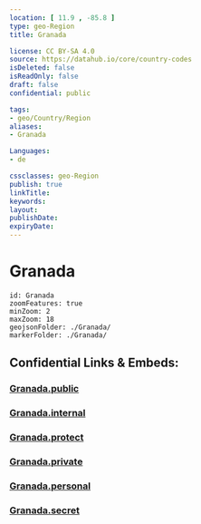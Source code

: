 ```yaml
---
location: [ 11.9 , -85.8 ] 
type: geo-Region
title: Granada

license: CC BY-SA 4.0
source: https://datahub.io/core/country-codes
isDeleted: false
isReadOnly: false
draft: false
confidential: public

tags:
- geo/Country/Region
aliases:
- Granada

Languages:
- de

cssclasses: geo-Region
publish: true
linkTitle: 
keywords: 
layout: 
publishDate: 
expiryDate: 
---
```


# Granada

```leaflet
id: Granada
zoomFeatures: true 
minZoom: 2 
maxZoom: 18
geojsonFolder: ./Granada/
markerFolder: ./Granada/
```


## Confidential Links & Embeds: 

### [Granada.public](/_public/\Earth\Continent\America~Central\Nicaragua\departments~NicaraguaGranada.public.md) 

### [Granada.internal](/_internal/\Earth\Continent\America~Central\Nicaragua\departments~NicaraguaGranada.internal.md) 

### [Granada.protect](/_protect/\Earth\Continent\America~Central\Nicaragua\departments~NicaraguaGranada.protect.md) 

### [Granada.private](/_private/\Earth\Continent\America~Central\Nicaragua\departments~NicaraguaGranada.private.md) 

### [Granada.personal](/_personal/\Earth\Continent\America~Central\Nicaragua\departments~NicaraguaGranada.personal.md) 

### [Granada.secret](/_secret/\Earth\Continent\America~Central\Nicaragua\departments~NicaraguaGranada.secret.md)

